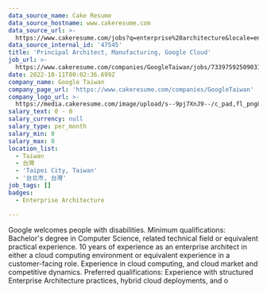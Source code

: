 ```yaml
---
data_source_name: Cake Resume
data_source_hostname: www.cakeresume.com
data_source_url: >-
  https://www.cakeresume.com/jobs?q=enterprise%20architecture&locale=en&range%5Bsalary_range%5D%5Bmin%5D=1000000
data_source_internal_id: '47545'
title: 'Principal Architect, Manufacturing, Google Cloud'
job_url: >-
  https://www.cakeresume.com/companies/GoogleTaiwan/jobs/73397592509031110-principal-architect-manufacturing-google-cloud
date: 2022-10-11T00:02:36.699Z
company_name: Google Taiwan
company_page_url: 'https://www.cakeresume.com/companies/GoogleTaiwan'
company_logo_url: >-
  https://media.cakeresume.com/image/upload/s--9pj7XnJ9--/c_pad,fl_png8,h_200,w_200/v1568707905/symvi9tbcfy1zxem1zul.png
salary_text: 0 - 0
salary_currency: null
salary_type: per_month
salary_min: 0
salary_max: 0
location_list:
  - Taiwan
  - 台灣
  - 'Taipei City, Taiwan'
  - '台北市, 台灣'
job_tags: []
badges:
  - Enterprise Architecture

---
```


Google welcomes people with disabilities. Minimum qualifications: Bachelor's degree in Computer Science, related technical field or equivalent practical experience. 10 years of experience as an enterprise architect in either a cloud computing environment or equivalent experience in a customer-facing role. Experience in cloud computing, and cloud market and competitive dynamics. Preferred qualifications: Experience with structured Enterprise Architecture practices, hybrid cloud deployments, and o